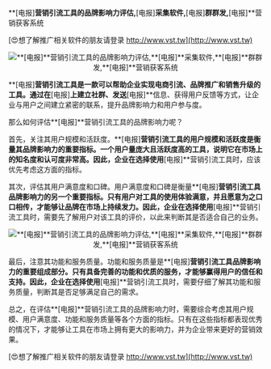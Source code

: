 **[电报]**营销引流工具的品牌影响力评估,**[电报]**采集软件,**[电报]**群群发,**[电报]**营销获客系统

[😍想了解推广相关软件的朋友请登录 http://www.vst.tw](http://www.vst.tw)

 <center><img src="https://vst.tw/MP4/tuiguang/png/7.png" alt="**[电报]**营销引流工具的品牌影响力评估,**[电报]**采集软件,**[电报]**群群发,**[电报]**营销获客系统"></center>

**[电报]**营销引流工具是一款可以帮助企业实现电商引流、品牌推广和销售升级的工具。通过在**[电报]**上建立社群、发送**[电报]**信息、获得用户反馈等方式，让企业与用户之间建立紧密的联系，提升品牌影响力和用户参与度。

那么如何评估**[电报]**营销引流工具的品牌影响力呢？

首先，关注其用户规模和活跃度。**[电报]**营销引流工具的用户规模和活跃度是衡量其品牌影响力的重要指标。一个用户量庞大且活跃度高的工具，说明它在市场上的知名度和认可度非常高。因此，企业在选择使用**[电报]**营销引流工具时，应该优先考虑这方面的指标。

其次，评估其用户满意度和口碑。用户满意度和口碑是衡量**[电报]**营销引流工具品牌影响力的另一个重要指标。只有用户对工具的使用体验满意，并且愿意为之口口相传，才能够让品牌在市场上持续发力。因此，企业在选择使用**[电报]**营销引流工具时，需要先了解用户对该工具的评价，以此来判断其是否适合自己的业务。

 <center><img src="https://vst.tw/MP4/tuiguang/png/2.png" alt="**[电报]**营销引流工具的品牌影响力评估,**[电报]**采集软件,**[电报]**群群发,**[电报]**营销获客系统"></center>

最后，注意其功能和服务质量。功能和服务质量是**[电报]**营销引流工具品牌影响力的重要组成部分。只有具备完善的功能和优质的服务，才能够赢得用户的信任和支持。因此，企业在选择使用**[电报]**营销引流工具时，需要仔细了解其功能和服务质量，判断其是否足够满足自己的需求。

总之，在评估**[电报]**营销引流工具的品牌影响力时，需要综合考虑其用户规模、用户满意度、功能和服务质量等各个方面的指标。只有在这些指标都表现优秀的情况下，才能够让工具在市场上拥有更大的影响力，并为企业带来更好的营销效果。

[😍想了解推广相关软件的朋友请登录 http://www.vst.tw](http://www.vst.tw)



